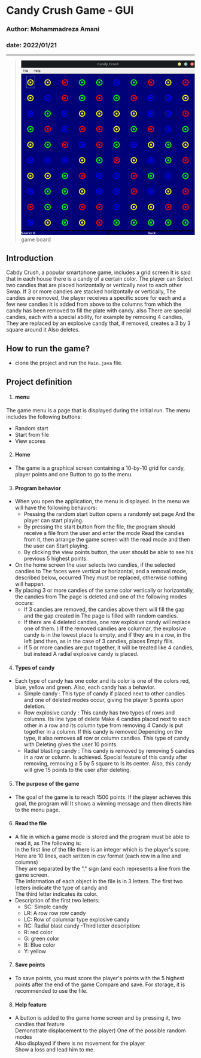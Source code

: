 # Candy Crush Game - GUI
### Author: Mohammadreza Amani
### date: 2022/01/21
---

> ![GameBoard](https://github.com/MohammadrezaAmani/CandyCrush-GUI/blob/master/media/gameBoard.png)
> <br> game board 
## Introduction
Cabdy Crush, a popular smartphone game, includes a grid screen
It is said that in each house there is a candy of a certain color. The player can
Select two candies that are placed horizontally or vertically next to each other
Swap. If 3 or more candies are stacked horizontally or vertically,
The candies are removed, the player receives a specific score for each and a few new candies
It is added from above to the columns from which the candy has been removed to fill the plate with candy. also
There are special candies, each with a special ability, for example by removing 4 candies,
They are replaced by an explosive candy that, if removed, creates a 3 by 3 square around it
Also deletes.
## How to run the game?
- clone the project and run the `Main.java` file.
## Project definition
1. #### menu
The game menu is a page that is displayed during the initial run. The menu includes the following buttons:
- Random start
- Start from file
- View scores
2. #### Home
- The game is a graphical screen containing a 10-by-10 grid for candy, player points and one
Button to go to the menu.
3. #### Program behavior
- When you open the application, the menu is displayed. In the menu we will have the following behaviors:
  - Pressing the random start button opens a randomly set page
And the player can start playing.
  - By pressing the start button from the file, the program should receive a file from the user and enter the mode
Read the candies from it, then arrange the game screen with the read mode and then the user can
Start playing.
  - By clicking the view points button, the user should be able to see his previous 5 highest points.
- On the home screen the user selects two candies, if the selected candies to
The faces were vertical or horizontal, and a removal mode, described below, occurred
They must be replaced, otherwise nothing will happen.
- By placing 3 or more candies of the same color vertically or horizontally, the candies from
The page is deleted and one of the following modes occurs:
  - If 3 candies are removed, the candies above them will fill the gap and the gap created in
The page is filled with random candies.
  - If there are 4 deleted candies, one row explosive candy will replace one of them.
) If the removed candies are columnar, the explosive candy is in the lowest place
Is empty, and if they are in a row, in the left (and then, as in the case of 3 candies, places
Empty fills.
  - If 5 or more candies are put together, it will be treated like 4 candies, but instead
A radial explosive candy is placed.
4. #### Types of candy 
- Each type of candy has one color and its color is one of the colors red, blue, yellow and green. Also, each candy has a behavior.
  - Simple candy : This type of candy if placed next to other candies and one of deleted modes occur, giving the player 5 points upon deletion.
  - Row explosive candy : This candy has two types of rows and columns. Its line type of delete Make 4 candies placed next to each other in a row and its column type from removing 4 Candy is put together in a column. If this candy is removed Depending on the type, it also removes all row or column candies. This type of candy with Deleting gives the user 10 points.
  - Radial blasting candy : This candy is removed by removing 5 candies in a row or column. Is achieved. Special feature of this candy after removing, removing a 5 by 5 square to Is its center. Also, this candy will give 15 points to the user after deleting.
5. #### The purpose of the game
- The goal of the game is to reach 1500 points. If the player achieves this goal, the program will
It shows a winning message and then directs him to the menu page.
6. #### Read the file
- A file in which a game mode is stored and the program must be able to read it, as The following is: <br> In the first line of the file there is an integer which is the player's score. <br> Here are 10 lines, each written in csv format (each row in a line and columns) <br> They are separated by the "," sign (and each represents a line from the game screen. <br> The information of each object in the file is in 3 letters. The first two letters indicate the type of candy and <br> The third letter indicates its color.
- Description of the first two letters:
  - SC: Simple candy
  - LR: A row row row candy
  - LC: Row of columnar type explosive candy
  - RC: Radial blast candy
-Third letter description:
  - R: red color
  - G: green color
  - B: Blue color
  - Y: yellow
7. #### Save points
- To save points, you must score the player's points with the 5 highest points after the end of the game Compare and save. For storage, it is recommended to use the file.
8. #### Help feature
- A button is added to the game home screen and by pressing it, two candies that feature<br> Demonstrate displacement to the player) One of the possible random modes <br> Also displayed if there is no movement for the player <br> Show a loss and lead him to me.
